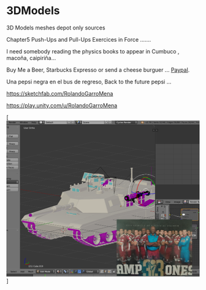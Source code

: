 # 3DModels
3D Models meshes depot
only sources

Chapter5
Push-Ups and Pull-Ups
Exercices in Force .......


I need somebody reading the physics books to appear in Cumbuco , macoña, caipiriña...


Buy Me a Beer, Starbucks Expresso or send a cheese burguer ... [Paypal](https://www.paypal.me/gospelOfLuke/25).

Una pepsi negra en el bus de regreso, Back to the future pepsi ...

https://sketchfab.com/RolandoGarroMena

https://play.unity.com/u/RolandoGarroMena

[![que no se resistieran, por que sino los mataban ... ](https://raw.githubusercontent.com/rgarro/3DModels/master/goldesaprissa.png)]
